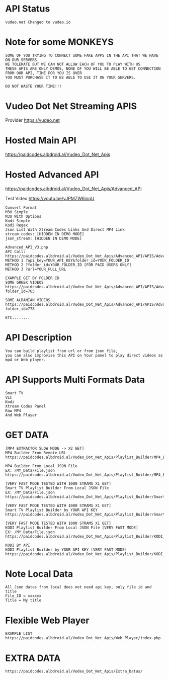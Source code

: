 # API Status
    vudeo.net Changed to vudeo.io

# Note for some MONKEYS
    SOME OF YOU TRYING TO CONNECT SOME FAKE APPS IN THE API THAT WE HAVE ON OUR SERVERS
    WE TOLERATE BUT WE CAN NOT ALLOW EACH OF YOU TO PLAY WITH US
	THESE APIS ARE ONLY DEMOS, NONE OF YOU WILL BE ABLE TO GET CONNECTION FROM OUR API, TIME FOR YOU IS OVER
    YOU MUST PURCHASE IT TO BE ABLE TO USE IT ON YOUR SERVERS.

    DO NOT WASTE YOUR TIME!!!


# Vudeo Dot Net Streaming APIS
Provider https://vudeo.net

# Hosted Main API
https://paidcodes.albdroid.al/Vudeo_Dot_Net_Apis

# Hosted Advanced API
https://paidcodes.albdroid.al/Vudeo_Dot_Net_Apis/Advanced_API

Test Video https://youtu.be/yJPMZW6inqU

    Convert Format
    M3U Simple
    M3U With Options
    Kodi Simple
    Kodi Regex
    Json List With Xtream Codes Links And Direct MP4 Link
    xtream_codes: [HIDDEN IN DEMO MODE]
    json_stream: [HIDDEN IN DEMO MODE]

    Advanced_API_V3.php
    API Call: https://paidcodes.albdroid.al/Vudeo_Dot_Net_Apis/Advanced_API/APIS/Advanced_API_V3.php
    METHOD 1 ?api_key=YOUR_API_KEY&folder_id=YOUR_FOLDER_ID
    METHOD 2 ?folder_id=YOUR_FOLDER_ID [FOR PAID USERS ONLY]
    METHOD 3 ?url=YOUR_FULL_URL

    EXAMPLE GET BY FOLDER ID
    SOME GREEK VIDEOS
    https://paidcodes.albdroid.al/Vudeo_Dot_Net_Apis/Advanced_API/APIS/Advanced_API_V3.php?folder_id=765
    
    SOME ALBANIAN VIDEOS
    https://paidcodes.albdroid.al/Vudeo_Dot_Net_Apis/Advanced_API/APIS/Advanced_API_V3.php?folder_id=778

    ETC........

# API Description
    You can build playlist from url or from json file,
    you can also improvise this API on Your panel to play direct videos as mp4 or Web player.
    
# API Supports Multi Formats Data
    Smart TV
    VLC
    Kodi
    Xtream Codes Panel
    Raw MP4
    And Web Player

# GET DATA
    [MP4 EXTRACTOR SLOW MODE -> X2 GET]
    MP4 Builder From Remote URL
    https://paidcodes.albdroid.al/Vudeo_Dot_Net_Apis/Playlist_Builder/MP4_Builder_Remote.php

    MP4 Builder From Local JSON File
    EX: /MY_Data/File.json
    https://paidcodes.albdroid.al/Vudeo_Dot_Net_Apis/Playlist_Builder/MP4_Builder_Local.php

    [VERY FAST MODE TESTED WITH 1000 STRAMS X1 GET]
    Smart TV Playlist Builder From Local JSON File
    EX: /MY_Data/File.json
    https://paidcodes.albdroid.al/Vudeo_Dot_Net_Apis/Playlist_Builder/Smart_TV_Local.php

    [VERY FAST MODE TESTED WITH 1000 STRAMS X1 GET]
    Smart TV Playlist Builder by YOUR API KEY
    https://paidcodes.albdroid.al/Vudeo_Dot_Net_Apis/Playlist_Builder/Smart_TV_By_API.php

    [VERY FAST MODE TESTED WITH 1000 STRAMS X1 GET]
    KODI Playlist Builder From Local JSON File [VERY FAST MODE]
    EX: /MY_Data/File.json
    https://paidcodes.albdroid.al/Vudeo_Dot_Net_Apis/Playlist_Builder/KODI_Local.php

    KODI BY API
    KODI Playlist Builder by YOUR API KEY [VERY FAST MODE]
    https://paidcodes.albdroid.al/Vudeo_Dot_Net_Apis/Playlist_Builder/KODI_By_API.php

# Note Local Data
    All Json datas from local does not need api key, only file id and title
    File_ID = xxxxxx
    Title = My title

# Flexible Web Player
    EXAMPLE LIST
    https://paidcodes.albdroid.al/Vudeo_Dot_Net_Apis/Web_Player/index.php

# EXTRA DATA
    https://paidcodes.albdroid.al/Vudeo_Dot_Net_Apis/Extra_Datas/
